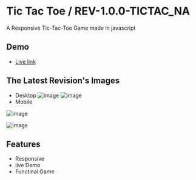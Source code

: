 
# Tic Tac Toe / REV-1.0.0-TICTAC_NA
A Responsive Tic-Tac-Toe Game made in javascript
## Demo
 -  [Live link](https://diuand.github.io/Tic-Tac-Toe/)


## The Latest Revision's Images

- Desktop
![image](https://user-images.githubusercontent.com/64546774/228195829-6ad2f491-b5e7-4158-a62b-5bf4656fc405.png)
![image](https://user-images.githubusercontent.com/64546774/228195740-04fdd831-4e64-4b13-a731-6c2b694f22ee.png)
- Mobile

![image](https://user-images.githubusercontent.com/64546774/228195905-de88af7a-ca16-4996-ac22-be0d300e5fad.png)

![image](https://user-images.githubusercontent.com/64546774/228195952-781404ac-2e46-4ef4-b8be-89105d2d42d7.png)

## Features
- Responsive
- live Demo
- Functinal Game
